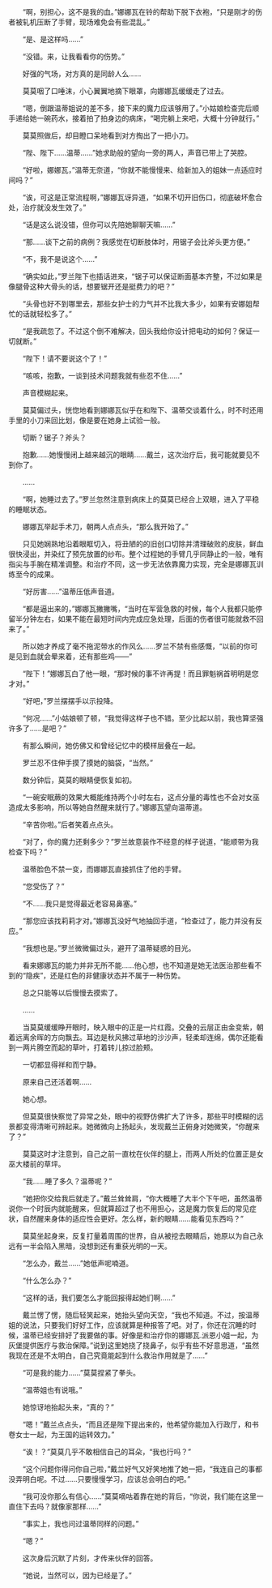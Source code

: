 　　“啊，别担心，这不是我的血。”娜娜瓦在铃的帮助下脱下衣袍，“只是刚才的伤者被轧机压断了手臂，现场难免会有些混乱。”

　　“是、是这样吗……”

　　“没错。来，让我看看你的伤势。”

　　好强的气场，对方真的是同龄人么……

　　莫莫咽了口唾沫，小心翼翼地摘下眼罩，向娜娜瓦缓缓走了过去。

　　“嗯，倒跟温蒂姐说的差不多，接下来的魔力应该够用了。”小姑娘检查完后顺手递给她一碗药水，接着拍了拍身边的病床，“喝完躺上来吧，大概十分钟就行。”

　　莫莫照做后，却目瞪口呆地看到对方掏出了一把小刀。

　　“陛、陛下……温蒂……”她求助般的望向一旁的两人，声音已带上了哭腔。

　　“好啦，娜娜瓦，”温蒂无奈道，“你就不能慢慢来、给新加入的姐妹一点适应时间吗？”

　　“诶，可这是正常流程啊，”娜娜瓦讶异道，“如果不切开旧伤口，彻底破坏愈合处，治疗就没发生效了。”

　　“话是这么说没错，但你可以先陪她聊聊天嘛……”

　　“那……谈下之前的病例？我感觉在切断肢体时，用锯子会比斧头更方便。”

　　“不，我不是说这个……”

　　“确实如此，”罗兰陛下也插话进来，“锯子可以保证断面基本齐整，不过如果是像腿骨这种大骨头的话，想要锯开还是挺费力的吧？”

　　“头骨也好不到哪里去，那些女护士的力气并不比我大多少，如果有安娜姐帮忙的话就轻松多了。”

　　“是我疏忽了。不过这个倒不难解决，回头我给你设计把电动的如何？保证一切就断。”

　　“陛下！请不要说这个了！”

　　“咳咳，抱歉，一谈到技术问题我就有些忍不住……”

　　声音模糊起来。

　　莫莫偏过头，恍惚地看到娜娜瓦似乎在和陛下、温蒂交谈着什么，时不时还用手里的小刀来回比划，像是要在她身上试验一般。

　　切断？锯子？斧头？

　　抱歉……她慢慢闭上越来越沉的眼睛……戴兰，这次治疗后，我可能就要见不到你了。

　　……

　　“啊，她睡过去了。”罗兰忽然注意到病床上的莫莫已经合上双眼，进入了平稳的睡眠状态。

　　娜娜瓦举起手术刀，朝两人点点头，“那么我开始了。”

　　只见她娴熟地沿着眼眶切入，将丑陋的的旧创口切除并清理破败的皮肤，鲜血很快浸出，并染红了预先放置的纱布。整个过程她的手臂几乎同静止的一般，唯有指尖与手腕在精准调整。和治疗不同，这一步无法依靠魔力实现，完全是娜娜瓦训练至今的成果。

　　“好厉害……”温蒂压低声音道。

　　“都是逼出来的，”娜娜瓦撇撇嘴，“当时在军营急救的时候，每个人我都只能停留半分钟左右，如果不能在最短时间内完成应急处理，后面的伤者很可能就救不回来了。”

　　所以她才养成了毫不拖泥带水的作风么……罗兰不禁有些感慨，“以前的你可是见到血就会晕来着，还有那些鸡——”

　　“陛下！”娜娜瓦白了他一眼，“那时候的事不许再提！而且罪魁祸首明明是您才对。”

　　“好吧，”罗兰摆摆手以示投降。

　　“何况……”小姑娘顿了顿，“我觉得这样子也不错。至少比起以前，我也算坚强许多了……是吧？”

　　有那么瞬间，她仿佛又和曾经记忆中的模样层叠在一起。

　　罗兰忍不住伸手摸了摸她的脑袋，“当然。”

　　数分钟后，莫莫的眼睛便恢复如初。

　　“一碗安眠蕨的效果大概能维持两个小时左右，这点分量的毒性也不会对女巫造成太多影响，所以等她自然醒来就行了。”娜娜瓦望向温蒂道。

　　“辛苦你啦。”后者笑着点点头。

　　“对了，你的魔力还剩多少？”罗兰故意装作不经意的样子说道，“能顺带为我检查下吗？”

　　温蒂脸色不禁一变，而娜娜瓦直接抓住了他的手臂。

　　“您受伤了？”

　　“不……我只是觉得最近老容易鼻塞。”

　　“那您应该找莉莉才对。”娜娜瓦没好气地抽回手道，“检查过了，能力并没有反应。”

　　“我想也是。”罗兰微微偏过头，避开了温蒂疑惑的目光。

　　看来娜娜瓦的能力并非无所不能……他心想，也不知道是她无法医治那些看不到的“隐疾”，还是红色的非健康状态并不属于一种伤势。

　　总之只能等以后慢慢去摸索了。

　　……

　　当莫莫缓缓睁开眼时，映入眼中的正是一片红霞。交叠的云层正由金变紫，朝着远离余晖的方向飘去。耳边是秋风拂过草地的沙沙声，轻柔却连绵，偶尔还能看到一两片腾空而起的草叶，打着转儿掠过脸颊。

　　一切都显得祥和而宁静。

　　原来自己还活着啊……

　　她心想。

　　但莫莫很快察觉了异常之处，眼中的视野仿佛扩大了许多，那些平时模糊的远景都变得清晰可辨起来。她微微向上扬起头，发现戴兰正俯身对她微笑，“你醒来了？”

　　莫莫这时才注意到，自己之前一直枕在伙伴的腿上，而两人所处的位置正是女巫大楼前的草坪。

　　“我……睡了多久？温蒂呢？”

　　“她把你交给我后就走了。”戴兰耸耸肩，“你大概睡了大半个下午吧，虽然温蒂说你一个时辰内就能醒来，但就算超过了也不用担心，这是魔力恢复后的常见症状，自然醒来身体的适应性会更好。怎么样，新的眼睛……能看见东西吗？”

　　莫莫坐起身来，反复打量着周围的世界，自从被挖去眼睛后，她原以为自己永远有一半会陷入黑暗，没想到还有重获光明的一天。

　　“怎么办，戴兰……”她低声呢喃道。

　　“什么怎么办？”

　　“这样的话，我们要怎么才能回报得起她们啊……”

　　戴兰愣了愣，随后轻笑起来，她抬头望向天空，“我也不知道。不过，按温蒂姐的说法，只要我们好好工作，应该就算是种报答了吧。对了，你还在沉睡的时候，温蒂已经安排好了我要做的事。好像是和治疗你的娜娜瓦.派恩小姐一起，为灰堡提供医疗与救治保障。”说到这里她挠了挠鼻子，似乎有些不好意思道，“虽然我现在还是不太明白，自己究竟能起到什么救治作用就是了……”

　　“可是我的能力……”莫莫捏紧了拳头。

　　“温蒂姐也有说哦。”

　　她惊讶地抬起头来，“真的？”

　　“嗯！”戴兰点点头，“而且还是陛下提出来的，他希望你能加入行政厅，和书卷女士一起，为王国的运转效力。”

　　“诶！？”莫莫几乎不敢相信自己的耳朵，“我也行吗？”

　　“这个问题你得问你自己啦，”戴兰好气又好笑地推了她一把，“我连自己的事都没弄明白呢。不过……只要慢慢学习，应该总会明白的吧。”

　　“我可没你那么有信心……”莫莫嘀咕着靠在她的背后，“你说，我们能在这里一直住下去吗？就像家那样……”

　　“事实上，我也问过温蒂同样的问题。”

　　“嗯？”

　　这次身后沉默了片刻，才传来伙伴的回答。

　　“她说，当然可以，因为已经是了。”
